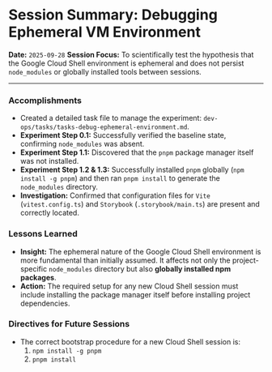 # Session Summary: Debugging Ephemeral VM Environment

**Date:** `2025-09-28`
**Session Focus:** To scientifically test the hypothesis that the Google Cloud Shell environment is ephemeral and does not persist `node_modules` or globally installed tools between sessions.

---

### Accomplishments

-   Created a detailed task file to manage the experiment: `dev-ops/tasks/tasks-debug-ephemeral-environment.md`.
-   **Experiment Step 0.1:** Successfully verified the baseline state, confirming `node_modules` was absent.
-   **Experiment Step 1.1:** Discovered that the `pnpm` package manager itself was not installed.
-   **Experiment Step 1.2 & 1.3:** Successfully installed `pnpm` globally (`npm install -g pnpm`) and then ran `pnpm install` to generate the `node_modules` directory.
-   **Investigation:** Confirmed that configuration files for `Vite` (`vitest.config.ts`) and `Storybook` (`.storybook/main.ts`) are present and correctly located.

### Lessons Learned

-   **Insight:** The ephemeral nature of the Google Cloud Shell environment is more fundamental than initially assumed. It affects not only the project-specific `node_modules` directory but also **globally installed npm packages**.
-   **Action:** The required setup for any new Cloud Shell session must include installing the package manager itself before installing project dependencies.

### Directives for Future Sessions

-   The correct bootstrap procedure for a new Cloud Shell session is:
    1.  `npm install -g pnpm`
    2.  `pnpm install`

